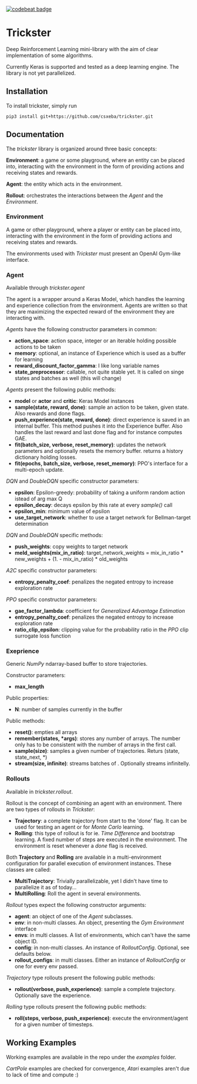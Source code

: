 
[![codebeat badge](https://codebeat.co/badges/f72db301-fd66-4c05-b1ca-9b8c8196f06e)](https://codebeat.co/projects/github-com-csxeba-trickster-master)

# Trickster

Deep Reinforcement Learning mini-library with the aim of clear implementation of some algorithms.

Currently Keras is supported and tested as a deep learning engine. The library is not yet parallelized.

## Installation

To install trickster, simply run

`pip3 install git+https://github.com/csxeba/trickster.git`

## Documentation

The *trickster* library is organized around three basic concepts:

**Environment**: a game or some playground, where an entity can be placed into, interacting with the environment in the form of providing
actions and receiving states and rewards.

**Agent**: the entity which acts in the environment.

**Rollout**: orchestrates the interactions between the *Agent* and the *Environment*.

### Environment

A game or other playground, where a player or entity can be placed into, interacting with the environment in the form of providing
actions and receiving states and rewards.

The environments used with *Trickster* must present an OpenAI Gym-like interface.

### Agent

Available through *trickster.agent*

The agent is a wrapper around a Keras Model, which handles the learning and experience collection from the environment. Agents are written
so that they are maximizing the expected reward of the environment they are interacting with.

*Agents* have the following constructor parameters in common:

- **action_space**: action space, integer or an iterable holding possible actions to be taken
- **memory**: optional, an instance of Experience which is used as a buffer for learning
- **reward_discount_factor_gamma**: I like long variable names
- **state_preprocessor**: callable, not quite stable yet. It is called on singe states and batches as well
 (this will change)
 
*Agents* present the following public methods:

- **model** or **actor** and **critic**: Keras Model instances
- **sample(state, reward, done)**: sample an action to be taken, given state. Also rewards and done flags.
- **push_experience(state, reward, done)**: direct experience is saved in an internal buffer. This method pushes
 it into the Experience buffer. Also handles the last reward and last done flag and for instance computes GAE.
- **fit(batch_size, verbose, reset_memory)**: updates the network parameters and optionally resets the memory buffer.
 returns a history dictionary holding losses.
- **fit(epochs, batch_size, verbose, reset_memory)**: PPO's interface for a multi-epoch update.

*DQN* and *DoubleDQN* specific constructor parameters:

- **epsilon**: Epsilon-greedy: probability of taking a uniform random action istead of arg max Q
- **epsilon_decay**: decays epsilon by this rate at every *sample()* call
- **epsilon_min**: minimum value of epsilon
- **use_target_network**: whether to use a target network for Bellman-target determination

*DQN* and *DoubleDQN* specific methods:

- **push_weights**: copy weights to target network
- **meld_weights(mix_in_ratio)**: target_network_weights = mix_in_ratio * new_weights + (1. - mix_in_ratio) * old_weights

*A2C* specific constructor parameters:
- **entropy_penalty_coef**: penalizes the negated entropy to increase exploration rate

*PPO* specific constructor parameters:
- **gae_factor_lambda**: coefficient for *Generalized Advantage Estimation*
- **entropy_penalty_coef**: penalizes the negated entropy to increase exploration rate
- **ratio_clip_epsilon**: clipping value for the probability ratio in the *PPO* clip surrogate loss function

### Exeprience

Generic *NumPy* ndarray-based buffer to store trajectories.

Constructor parameters:
- **max_length**

Public properties:
- **N**: number of samples currently in the buffer

Public methods:
- **reset()**: empties all arrays
- **remember(states, \*args)**: stores any number of arrays. The number only has to be consistent with the
number of arrays in the first call.
- **sample(size)**: samples a given number of trajectories. Returs (state, state_next, *)
- **stream(size, infinite)**: streams batches of <size>. Optionally streams infinitelly.

### Rollouts

Available in *trickster.rollout*.

Rollout is the concept of combining an agent with an environment.
There are two types of rollouts in *Trickster*:
- **Trajectory**: a complete trajectory from start to the 'done' flag. It can be used for testing an agent
or for *Monte Carlo* learning.
- **Rolling**: this type of rollout is for ie. *Time Difference* and bootstrap learning. A fixed number of steps
are executed in the environment. The environment is reset whenever a *done* flag is received.

Both **Trajectory** and **Rolling** are available in a multi-environment configuration for parallel execution
of environment instances. These classes are called:
- **MultiTrajectory**: Trivially parallelizable, yet I didn't have time to parallelize it as of today...
- **MultiRolling**: Roll the agent in several environments.

*Rollout* types expect the following constructor arguments:

- **agent**: an object of one of the *Agent* subclasses.
- **env**: in non-multi classes. An object, presenting the *Gym Environment* interface
- **envs**: in multi classes. A list of environments, which can't have the same object ID.
- **config**: in non-multi classes. An instance of *RolloutConfig*. Optional, see defaults below.
- **rollout_configs**: in multi classes. Either an instance of *RolloutConfig* or one for every env passed.

*Trajectory* type rollouts present the following public methods:
- **rollout(verbose, push_experience)**: sample a complete trajectory. Optionally save the experience.

*Rolling* type rollouts present the following public methods:
- **roll(steps, verbose, push_experience)**: execute the environment/agent for a given number of timesteps.

## Working Examples

Working examples are available in the repo under the *examples* folder.

*CartPole* examples are checked for convergence, *Atari* examples aren't due to lack of time and compute :)

